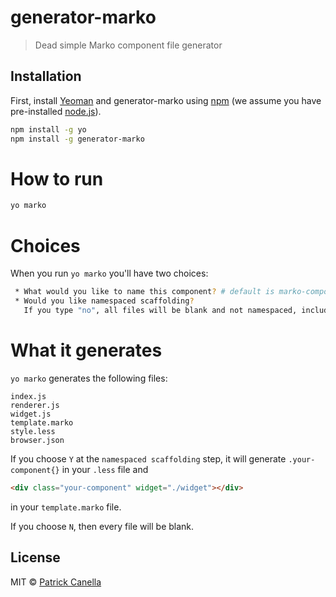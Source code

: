 # generator-marko

> Dead simple Marko component file generator

## Installation

First, install [Yeoman](http://yeoman.io) and generator-marko using [npm](https://www.npmjs.com/) (we assume you have pre-installed [node.js](https://nodejs.org/)).

```bash
npm install -g yo
npm install -g generator-marko
```

# How to run
```bash
yo marko
```

# Choices
When you run `yo marko` you'll have two choices:
```bash
 * What would you like to name this component? # default is marko-component
 * Would you like namespaced scaffolding?
   If you type "no", all files will be blank and not namespaced, including browser.json # Default is "yes"

```

# What it generates
`yo marko` generates the following files:
```
index.js
renderer.js
widget.js
template.marko
style.less
browser.json
```

If you choose `Y` at the `namespaced scaffolding` step, it will generate `.your-component{}` in your `.less` file and 
```html
<div class="your-component" widget="./widget"></div>
``` 
in your `template.marko` file. 

If you choose `N`, then every file will be blank.

## License

MIT © [Patrick Canella](https://pcanella.github.io)


[npm-image]: https://badge.fury.io/js/generator-yeoman-marko.svg
[npm-url]: https://npmjs.org/package/generator-yeoman-marko
[travis-image]: https://travis-ci.org/pcanella/generator-yeoman-marko.svg?branch=master
[travis-url]: https://travis-ci.org/pcanella/generator-yeoman-marko
[daviddm-image]: https://david-dm.org/pcanella/generator-yeoman-marko.svg?theme=shields.io
[daviddm-url]: https://david-dm.org/pcanella/generator-yeoman-marko

